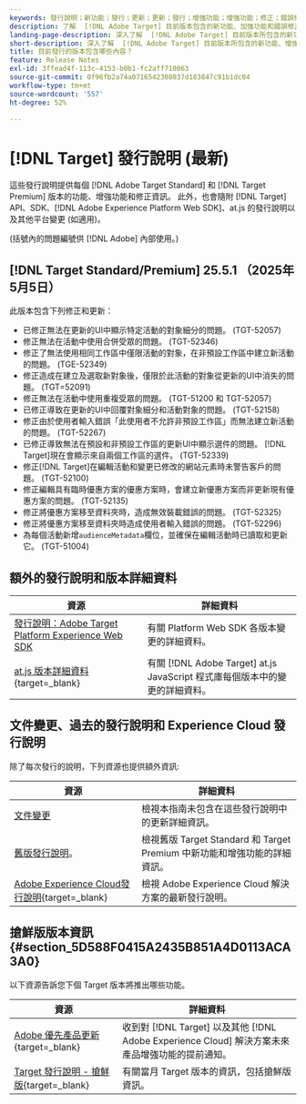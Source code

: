 ```yaml
---
keywords: 發行說明；新功能；發行；更新；更新；發行；增強功能；增強功能；修正；錯誤修正；更新、目前更新
description: 了解  [!DNL Adobe Target] 目前版本包含的新功能、加強功能和錯誤修正，其中包括 SDK、API 和 JavaScript 程式庫。
landing-page-description: 深入了解  [!DNL Adobe Target] 目前版本所包含的新功能、增強功能和修正。
short-description: 深入了解  [!DNL Adobe Target] 目前版本所包含的新功能、增強功能和修正。
title: 目前發行的版本包含哪些內容？
feature: Release Notes
exl-id: 3ffead4f-113c-4153-b0b1-fc2aff710063
source-git-commit: 0f96fb2a74a0716542308037d183847c91b1dc04
workflow-type: tm+mt
source-wordcount: '557'
ht-degree: 52%

---
```


# [!DNL Target] 發行說明 (最新)

這些發行說明提供每個 [!DNL Adobe Target Standard] 和 [!DNL Target Premium] 版本的功能、增強功能和修正資訊。 此外，也會隨附 [!DNL Target] API、SDK、[!DNL Adobe Experience Platform Web SDK]、at.js 的發行說明以及其他平台變更 (如適用)。

(括號內的問題編號供 [!DNL Adobe] 內部使用。)

## [!DNL Target Standard/Premium] 25.5.1 （2025年5月5日）

此版本包含下列修正和更新：

* 已修正無法在更新的UI中顯示特定活動的對象細分的問題。 (TGT-52057)
* 修正無法在活動中使用合併受眾的問題。 (TGT-52346)
* 修正了無法使用相同工作區中僅限活動的對象，在非預設工作區中建立新活動的問題。 (TGE-52349)
* 修正造成在建立及選取新對象後，僅限於此活動的對象從更新的UI中消失的問題。 (TGT=52091)
* 修正無法在活動中使用重複受眾的問題。 (TGT-51200 和 TGT-52057)
* 已修正導致在更新的UI中回覆對象細分和活動對象的問題。 (TGT-52158)
* 修正由於使用者輸入錯誤「此使用者不允許非預設工作區」而無法建立新活動的問題。 (TGT-52267)
* 已修正導致無法在預設和非預設工作區的更新UI中顯示選件的問題。 [!DNL Target]現在會顯示來自兩個工作區的選件。 (TGT-52339)
* 修正[!DNL Target]在編輯活動和變更已修改的網站元素時未警告客戶的問題。 (TGT-52100)
* 修正編輯具有臨時優惠方案的優惠方案時，會建立新優惠方案而非更新現有優惠方案的問題。 (TGT-52135)
* 修正將優惠方案移至資料夾時，造成無效裝載錯誤的問題。 (TGT-52325)
* 修正將優惠方案移至資料夾時造成使用者輸入錯誤的問題。 (TGT-52296)
* 為每個活動新增`audienceMetadata`欄位，並確保在編輯活動時已讀取和更新它。 (TGT-51004)

## 額外的發行說明和版本詳細資料

| 資源 | 詳細資料 |
|--- |--- |
| [發行說明：Adobe Target Platform Experience Web SDK](https://experienceleague.adobe.com/docs/experience-platform/edge/release-notes.html?lang=zh-Hant) | 有關 Platform Web SDK 各版本變更的詳細資料。 |
| [at.js 版本詳細資料](https://experienceleague.adobe.com/docs/target-dev/developer/client-side/at-js-implementation/target-atjs-versions.html?lang=zh-Hant){target=_blank} | 有關 [!DNL Adobe Target] at.js JavaScript 程式庫每個版本中的變更的詳細資料。 |

## 文件變更、過去的發行說明和 Experience Cloud 發行說明

除了每次發行的說明，下列資源也提供額外資訊:

| 資源 | 詳細資料 |
|--- |--- |
| [文件變更](/help/main/r-release-notes/doc-change.md) | 檢視本指南未包含在這些發行說明中的更新詳細資訊。 |
| [舊版發行說明](/help/main/r-release-notes/release-notes-for-previous-releases.md)。 | 檢視舊版 Target Standard 和 Target Premium 中新功能和增強功能的詳細資訊。 |
| [Adobe Experience Cloud發行說明](https://experienceleague.adobe.com/docs/release-notes/experience-cloud/current.html?lang=zh-Hant){target=_blank} | 檢視 Adobe Experience Cloud 解決方案的最新發行說明。 |

## 搶鮮版版本資訊 {#section_5D588F0415A2435B851A4D0113ACA3A0}

以下資源告訴您下個 Target 版本將推出哪些功能。

| 資源 | 詳細資料 |
|--- |--- |
| [Adobe 優先產品更新](https://www.adobe.com/tw/subscription/priority-product-update.html){target=_blank} | 收到對 [!DNL Target] 以及其他 [!DNL Adobe Experience Cloud] 解決方案未來產品增強功能的提前通知。 |
| [Target 發行說明 - 搶鮮版](/help/main/r-release-notes/target-release-notes.md){target=_blank} | 有關當月 Target 版本的資訊，包括搶鮮版資訊。 |
